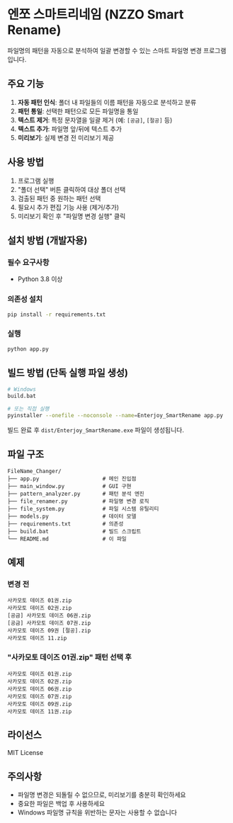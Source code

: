 # 엔쪼 스마트리네임 (NZZO Smart Rename)

파일명의 패턴을 자동으로 분석하여 일괄 변경할 수 있는 스마트 파일명 변경 프로그램입니다.

## 주요 기능

1. **자동 패턴 인식**: 폴더 내 파일들의 이름 패턴을 자동으로 분석하고 분류
2. **패턴 통일**: 선택한 패턴으로 모든 파일명을 통일
3. **텍스트 제거**: 특정 문자열을 일괄 제거 (예: `[공금]`, `[절공]` 등)
4. **텍스트 추가**: 파일명 앞/뒤에 텍스트 추가
5. **미리보기**: 실제 변경 전 미리보기 제공

## 사용 방법

1. 프로그램 실행
2. "폴더 선택" 버튼 클릭하여 대상 폴더 선택
3. 검출된 패턴 중 원하는 패턴 선택
4. 필요시 추가 편집 기능 사용 (제거/추가)
5. 미리보기 확인 후 "파일명 변경 실행" 클릭

## 설치 방법 (개발자용)

### 필수 요구사항
- Python 3.8 이상

### 의존성 설치
```bash
pip install -r requirements.txt
```

### 실행
```bash
python app.py
```

## 빌드 방법 (단독 실행 파일 생성)

```bash
# Windows
build.bat

# 또는 직접 실행
pyinstaller --onefile --noconsole --name=Enterjoy_SmartRename app.py
```

빌드 완료 후 `dist/Enterjoy_SmartRename.exe` 파일이 생성됩니다.

## 파일 구조

```
FileName_Changer/
├── app.py                    # 메인 진입점
├── main_window.py            # GUI 구현
├── pattern_analyzer.py       # 패턴 분석 엔진
├── file_renamer.py           # 파일명 변경 로직
├── file_system.py            # 파일 시스템 유틸리티
├── models.py                 # 데이터 모델
├── requirements.txt          # 의존성
├── build.bat                 # 빌드 스크립트
└── README.md                 # 이 파일
```

## 예제

### 변경 전
```
사카모토 데이즈 01권.zip
사카모토 데이즈 02권.zip
[공금] 사카모토 데이즈 06권.zip
[공금] 사카모토 데이즈 07권.zip
사카모토 데이즈 09권 [절공].zip
사카모토 데이즈 11.zip
```

### "사카모토 데이즈 01권.zip" 패턴 선택 후
```
사카모토 데이즈 01권.zip
사카모토 데이즈 02권.zip
사카모토 데이즈 06권.zip
사카모토 데이즈 07권.zip
사카모토 데이즈 09권.zip
사카모토 데이즈 11권.zip
```

## 라이선스

MIT License

## 주의사항

- 파일명 변경은 되돌릴 수 없으므로, 미리보기를 충분히 확인하세요
- 중요한 파일은 백업 후 사용하세요
- Windows 파일명 규칙을 위반하는 문자는 사용할 수 없습니다
